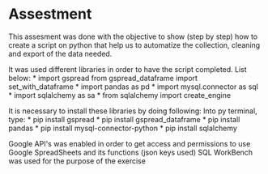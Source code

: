 # Assestment
This assesment was done with the objective to show (step by step) how to create a script on python
that help us to automatize the collection, cleaning and export of the data needed.

It was used different libraries in order to have the script completed. List below:
    * import gspread
        from gspread_dataframe import set_with_dataframe
    * import pandas as pd
    * import mysql.connector as sql
    * import sqlalchemy as sa
    * from sqlalchemy import create_engine

It is necessary to install these libraries by doing following:
    Into py terminal, type:
        * pip install gspread
        * pip install gspread_dataframe
        * pip install pandas
        * pip install mysql-connector-python
        * pip install sqlalchemy

Google API's was enabled in order to get access and permissions to use Google SpreadSheets and its functions (json keys used)
SQL WorkBench was used for the purpose of the exercise



